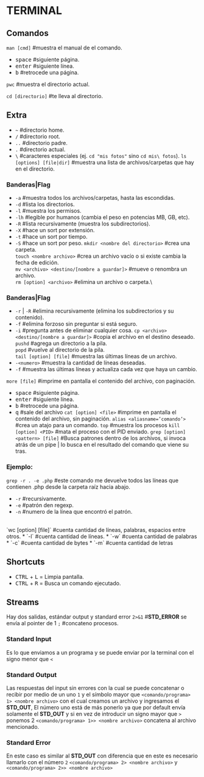 # TERMINAL

## Comandos

`man [cmd]`  #muestra el manual de el comando.
 * <kbd>space</kbd> #siguiente página.
 * <kbd>enter</kbd> #siguiente línea.
 * <kbd>b</kbd> #retrocede una página.
 
`pwc` #muestra el directorio actual.

`cd [directorio]` #te lleva al directorio.

## Extra
 * `~` #directorio home.
 * `/` #directorio root.
 * `..` #directorio padre.
 * `.` #directorio actual.
 * `\` #caracteres especiales (ej. `cd "mis fotos"` sino `cd mis\ fotos`).
`ls [options] [file|dir]` #muestra una lista de archivos/carpetas que hay en el directorio. 
### Banderas|Flag
 * `-a` #muestra todos los archivos/carpetas, hasta las escondidas.
 * `-d` #lista los directorios.
 * `-l` #muestra los permisos.
 * `-lh` #legible por humanos (cambia el peso en potencias MB, GB, etc).
 * `-R` #lista recursivamente (muestra los subdirectorios).
 * `-X` #hace un sort por extensión.
 * `-t` #hace un sort por tiempo.
 * `-S` #hace un sort por peso.
`mkdir <nombre del directorio>` #crea una carpeta.\
`touch <nombre archivo>` #crea un archivo vacío o si existe cambia la fecha de edición.\
`mv <archivo> <destino/[nombre a guardar]>` #mueve o renombra un archivo.\
`rm [option] <archivo>` #elimina un archivo o carpeta.\
### Banderas|Flag
 * `-r` | `-R` #elimina recursivamente (elimina los subdirectorios y su contenido).
 * `-f` #elimina forzoso sin preguntar si está seguro.
 * `-i` #pregunta antes de eliminar cualquier cosa.
`cp <archivo> <destino/[nombre a guardar]>` #copia el archivo en el destino deseado.\
`pushd` #agrega un directorio a la pila.\
`popd` #vuelve al directorio de la pila.\
`tail [option] [file]` #muestra las últimas líneas de un archivo.
 * `-<numero>` #muestra la cantidad de líneas deseadas.
 * `-f` #muestra las últimas líneas y actualiza cada vez que haya un cambio.

`more [file]` #imprime en pantalla el contenido del archivo, con paginación.
 * <kbd>space</kbd> #siguiente página.
 * <kbd>enter</kbd> #siguiente línea.
 * <kbd>b</kbd> #retrocede una página.
 * <kbd>q</kbd> #sale del archivo
`cat [option] <file>` #imprime en pantalla el contenido del archivo, sin paginación.
`alias <aliasname=’comando’>` #crea un atajo para un comando.
`top` #muestra los procesos
`kill [option] <PID>` #mata el proceso con el PID enviado.
`grep [option] <pattern> [file]` #Busca patrones dentro de los archivos, si invoca atrás de un pipe | lo busca en el resultado del comando que viene su tras.
### Ejemplo: 
`grep -r . -e .php` #este comando me devuelve todos las líneas que contienen .php desde la carpeta raíz hacia abajo.
 * `-r` #recursivamente.
 * `-e` #patrón den regexp.
 * `-n` #numero de la línea que encontró el patrón.
<br>
`wc [option] [file]` #cuenta cantidad de líneas, palabras, espacios entre otros.
 * `-l` #cuenta cantidad de líneas.
 * `-w` #cuenta cantidad de palabras
 * `-c` #cuenta cantidad de bytes
 * `-m` #cuenta cantidad de letras

## Shortcuts
 * <kbd>CTRL</kbd> + <kbd>L</kbd> = Limpia pantalla.
 * <kbd>CTRL</kbd> + <kbd>R</kbd> = Busca un comando ejecutado.
## Streams
Hay dos salidas, estándar output y standard error
`2>&1` #<b>STD_ERROR</b> se envía al pointer de 1
`;` #concateno procesos.
### Standard Input
Es lo que enviamos a un programa y se puede enviar por la terminal con el signo menor que `<`
### Standard Output
Las respuestas del input sin errores con la cual se puede concatenar o recibir por medio de un uno `1` y el símbolo mayor que `<comando/programa>  1> <nombre archivo>` con el cual creamos un archivo y ingresamos el <b>STD_OUT</b>, El número uno está de más ponerlo ya que por default envía solamente el <b>STD_OUT</b> y si en vez de introducir un signo mayor que `>` ponemos 2 `<comando/programa> 1>> <nombre archivo>` concatena al archivo mencionado.
### Standard Error
En este caso es similar al <b>STD_OUT</b> con diferencia que en este es necesario llamarlo con el número `2` `<comando/programa> 2> <nombre archivo>` y `<comando/programa> 2>> <nombre archivo>`

